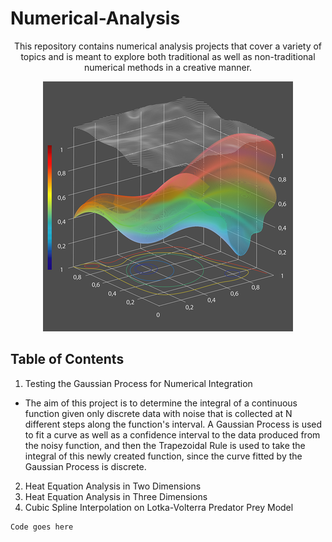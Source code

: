 # Numerical-Analysis

<p align="center">
  This repository contains numerical analysis projects that cover a variety of topics and is meant to explore both traditional as well as non-traditional numerical methods in a creative manner.
</p>

<p align="center">
  <img src="/images/Numerical_Analysis.png">
</p>

## Table of Contents

1. Testing the Gaussian Process for Numerical Integration
- The aim of this project is to determine the integral of a continuous function given only discrete data with noise that is collected at N different steps along the function's interval. A Gaussian Process is used to fit a curve as well as a confidence interval to the data produced from the noisy function, and then the Trapezoidal Rule is used to take the integral of this newly created function, since the curve fitted by the Gaussian Process is discrete. 
2. Heat Equation Analysis in Two Dimensions 
3. Heat Equation Analysis in Three Dimensions
4. Cubic Spline Interpolation on Lotka-Volterra Predator Prey Model

```
Code goes here
```
